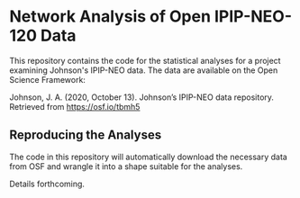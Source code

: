# Network Analysis of Open IPIP-NEO-120 Data

This repository contains the code for the statistical analyses for a project
examining Johnson's IPIP-NEO data. The data are available on the Open Science
Framework:

Johnson, J. A. (2020, October 13). Johnson’s IPIP-NEO data repository. Retrieved
from https://osf.io/tbmh5

## Reproducing the Analyses

The code in this repository will automatically download the necessary data from
OSF and wrangle it into a shape suitable for the analyses.

Details forthcoming.